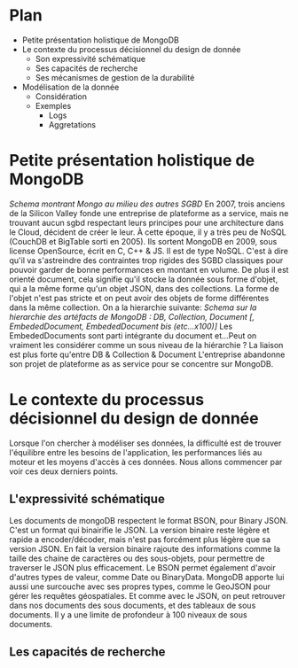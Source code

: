 # Plan
- Petite présentation holistique de MongoDB
- Le contexte du processus décisionnel du design de donnée
  - Son expressivité schématique
  - Ses capacités de recherche
  - Ses mécanismes de gestion de la durabilité
- Modélisation de la donnée
  - Considération
  - Exemples
    - Logs
    - Aggretations

# Petite présentation holistique de MongoDB

_Schema montrant Mongo au milieu des autres SGBD_
En 2007, trois anciens de la Silicon Valley fonde une entreprise de plateforme as a service, mais ne trouvant aucun sgbd respectant leurs principes pour une architecture dans le Cloud, décident de créer le leur. À cette époque, il y a très peu de NoSQL (CouchDB et BigTable sorti en 2005). Ils sortent MongoDB en 2009, sous license OpenSource, écrit en C, C++ & JS. Il est de type NoSQL. C'est à dire qu'il va s'astreindre des contraintes trop rigides des SGBD classiques pour pouvoir garder de bonne performances en montant en volume. De plus il est orienté document, cela signifie qu'il stocke la donnée sous forme d'objet, qui a la même forme qu'un objet JSON, dans des collections. La forme de l'objet n'est pas stricte et on peut avoir des objets de forme différentes dans la même collection.
On a la hierarchie suivante:
_Schema sur la hierarchie des artéfacts de MongoDB : DB, Collection, Document [, EmbededDocument, EmbededDocument bis (etc...x100)]_
Les EmbededDocuments sont parti intégrante du document et...Peut on vraiment les considérer comme un sous niveau de la hiérarchie ? La liaison est plus forte qu'entre DB & Collection & Document
L'entreprise abandonne son projet de plateforme as as service pour se concentre sur MongoDB.

# Le contexte du processus décisionnel du design de donnée

Lorsque l'on chercher à modéliser ses données, la difficulté est de trouver l'équilibre entre les besoins de l'application, les performances liés au moteur et les moyens d'accès à ces données. Nous allons commencer par voir ces deux derniers points.

## L'expressivité schématique

Les documents de mongoDB respectent le format BSON, pour Binary JSON. C'est un format qui binairifie le JSON. La version binaire reste légère et rapide a encoder/décoder, mais n'est pas forcément plus légère que sa version JSON. En fait la version binaire rajoute des informations comme la taille des chaine de caractères ou des sous-objets, pour permettre de traverser le JSON plus efficacement. Le BSON permet également d'avoir d'autres types de valeur, comme Date ou BinaryData. MongoDB apporte lui aussi une surcouche avec ses propres types, comme le GeoJSON pour gérer les requêtes géospatiales.
Et comme avec le JSON, on peut retrouver dans nos documents des sous documents, et des tableaux de sous documents. Il y a une limite de profondeur à 100 niveaux de sous documents.

## Les capacités de recherche


